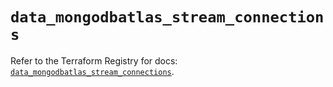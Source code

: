 # `data_mongodbatlas_stream_connections`

Refer to the Terraform Registry for docs: [`data_mongodbatlas_stream_connections`](https://registry.terraform.io/providers/mongodb/mongodbatlas/1.41.0/docs/data-sources/stream_connections).
